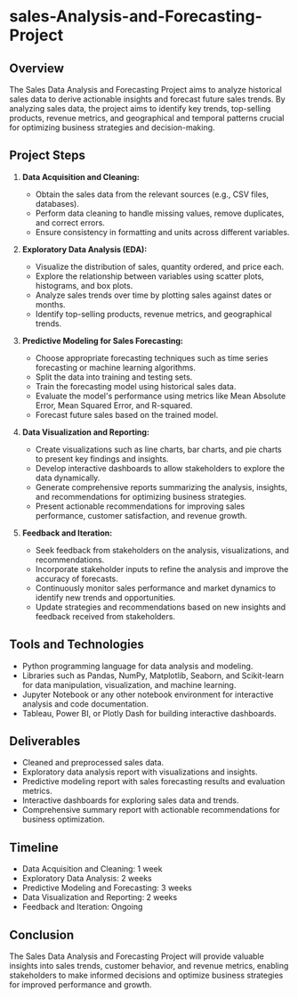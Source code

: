 # sales-Analysis-and-Forecasting-Project
## Overview
The Sales Data Analysis and Forecasting Project aims to analyze historical sales data to derive actionable insights and forecast future sales trends. By analyzing sales data, the project aims to identify key trends, top-selling products, revenue metrics, and geographical and temporal patterns crucial for optimizing business strategies and decision-making.

## Project Steps

1. **Data Acquisition and Cleaning:**
   - Obtain the sales data from the relevant sources (e.g., CSV files, databases).
   - Perform data cleaning to handle missing values, remove duplicates, and correct errors.
   - Ensure consistency in formatting and units across different variables.

2. **Exploratory Data Analysis (EDA):**
   - Visualize the distribution of sales, quantity ordered, and price each.
   - Explore the relationship between variables using scatter plots, histograms, and box plots.
   - Analyze sales trends over time by plotting sales against dates or months.
   - Identify top-selling products, revenue metrics, and geographical trends.

3. **Predictive Modeling for Sales Forecasting:**
   - Choose appropriate forecasting techniques such as time series forecasting or machine learning algorithms.
   - Split the data into training and testing sets.
   - Train the forecasting model using historical sales data.
   - Evaluate the model's performance using metrics like Mean Absolute Error, Mean Squared Error, and R-squared.
   - Forecast future sales based on the trained model.

4. **Data Visualization and Reporting:**
   - Create visualizations such as line charts, bar charts, and pie charts to present key findings and insights.
   - Develop interactive dashboards to allow stakeholders to explore the data dynamically.
   - Generate comprehensive reports summarizing the analysis, insights, and recommendations for optimizing business strategies.
   - Present actionable recommendations for improving sales performance, customer satisfaction, and revenue growth.

5. **Feedback and Iteration:**
   - Seek feedback from stakeholders on the analysis, visualizations, and recommendations.
   - Incorporate stakeholder inputs to refine the analysis and improve the accuracy of forecasts.
   - Continuously monitor sales performance and market dynamics to identify new trends and opportunities.
   - Update strategies and recommendations based on new insights and feedback received from stakeholders.

## Tools and Technologies
- Python programming language for data analysis and modeling.
- Libraries such as Pandas, NumPy, Matplotlib, Seaborn, and Scikit-learn for data manipulation, visualization, and machine learning.
- Jupyter Notebook or any other notebook environment for interactive analysis and code documentation.
- Tableau, Power BI, or Plotly Dash for building interactive dashboards.

## Deliverables
- Cleaned and preprocessed sales data.
- Exploratory data analysis report with visualizations and insights.
- Predictive modeling report with sales forecasting results and evaluation metrics.
- Interactive dashboards for exploring sales data and trends.
- Comprehensive summary report with actionable recommendations for business optimization.

## Timeline
- Data Acquisition and Cleaning: 1 week
- Exploratory Data Analysis: 2 weeks
- Predictive Modeling and Forecasting: 3 weeks
- Data Visualization and Reporting: 2 weeks
- Feedback and Iteration: Ongoing

## Conclusion
The Sales Data Analysis and Forecasting Project will provide valuable insights into sales trends, customer behavior, and revenue metrics, enabling stakeholders to make informed decisions and optimize business strategies for improved performance and growth.
